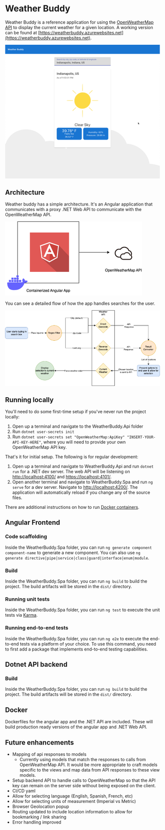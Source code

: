 # Weather Buddy

Weather Buddy is a reference application for using the [OpenWeatherMap API](https://openweathermap.org/api) to display the current weather for a given location. A working version can be found at [https://weatherbuddy.azurewebsites.net](https://weatherbuddy.azurewebsites.net).

![Dashboard](docs/img/dashboard.png)

## Architecture

Weather buddy has a simple architecture. It's an Angular application that communicates with a proxy .NET Web API to communicate with the OpenWeatherMap API.

![Architecture](docs/img/weatherapp-Architecture.drawio.png)

You can see a detailed flow of how the app handles searches for the user.

![Workflow](docs/img/weatherapp-Workflow.drawio.png)

## Running locally

You'll need to do some first-time setup if you've never run the project locally:

1. Open up a terminal and navigate to the WeatherBuddy.Api folder
2. Run `dotnet user-secrets init`
3. Run `dotnet user-secrets set "OpenWeatherMap:ApiKey" "INSERT-YOUR-API-KEY-HERE"`, where you will need to provide your own OpenWeatherMap API key.

That's it for initial setup. The following is for regular development:

1. Open up a terminal and navigate to WeatherBuddy.Api and run `dotnet run` for a .NET dev server. The web API will be listening on [http://localhost:4100/](http://localhost:4100/) and [https://localhost:4101/](http://localhost:4101/).
2. Open another terminal and navigate to WeatherBuddy.Spa and run `ng serve` for a dev server. Navigate to [http://localhost:4200/](http://localhost:4200/). The application will automatically reload if you change any of the source files.

There are additional instructions on how to run [Docker containers](#docker).

## Angular Frontend

### Code scaffolding

Inside the WeatherBuddy.Spa folder, you can run `ng generate component component-name` to generate a new component. You can also use `ng generate directive|pipe|service|class|guard|interface|enum|module`.

### Build

Inside the WeatherBuddy.Spa folder, you can run `ng build` to build the project. The build artifacts will be stored in the `dist/` directory.

### Running unit tests

Inside the WeatherBuddy.Spa folder, you can run `ng test` to execute the unit tests via [Karma](https://karma-runner.github.io).

### Running end-to-end tests

Inside the WeatherBuddy.Spa folder, you can run `ng e2e` to execute the end-to-end tests via a platform of your choice. To use this command, you need to first add a package that implements end-to-end testing capabilities.

## Dotnet API backend

### Build

Inside the WeatherBuddy.Spa folder, you can run `ng build` to build the project. The build artifacts will be stored in the `dist/` directory.

## Docker

Dockerfiles for the angular app and the .NET API are included. These will build production ready versions of the angular app and .NET Web API.

## Future enhancements

- Mapping of api responses to models
  - Currently using models that match the responses to calls from OpenWeatherMap API. It would be more appropriate to craft models specific to the views and map data from API responses to these view models.
- Setup backend API to handle calls to OpenWeatherMap so that the API key can remain on the server side without being exposed on the client.
- CI/CD yaml
- Allow for selecting language (English, Spanish, French, etc)
- Allow for selecting units of measurement (Imperial vs Metric)
- Browser Geolocation popup
- Routing updated to include location information to allow for bookmarking / link sharing
- Error handling improved
